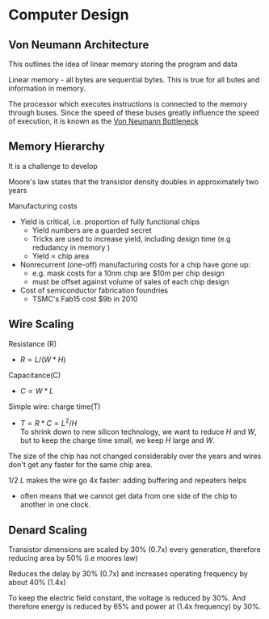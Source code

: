 # Computer Design

## Von Neumann Architecture

This outlines the idea of linear memory storing the program and data

Linear memory - all bytes are sequential bytes. This is true for all butes and information in memory.

The processor which executes instructions is connected to the memory through buses. Since the speed of these buses greatly influence the speed of execution, it is known as the [Von Neumann Bottleneck]()

## Memory Hierarchy

It is a challenge to develop 

Moore's law states that the transistor density doubles in approximately two years

Manufacturing costs
- Yield is critical, i.e. proportion of fully functional chips
  - Yield numbers are a guarded secret
  - Tricks are used to increase yield, including design time (e.g redudancy in memory )
  - Yield $\propto$ chip area
- Nonrecurrent (one-off) manufacturing costs for a chip have gone up:
  - e.g. mask costs for a 10nm chip are \$10m per chip design
  - must be offset against volume of sales of each chip design
- Cost of semiconductor fabrication foundries
  - TSMC's Fab15 cost \$9b in 2010

## Wire Scaling

Resistance (R)
- $R \propto L/(W *H)$

Capacitance(C)
- $C \propto W * L$

Simple wire: charge time(T)

- $T \propto R * C  \propto L^2 /H$  
To shrink down to new silicon technology, we want to reduce $H$ and $W$, but to keep the charge time small, we keep $H$ large and $W$.  

The size of the chip has not changed considerably over the years and wires don't get any faster for the same chip area.

1/2 $L$ makes the wire go 4x faster: adding buffering and repeaters helps
- often means that we cannot get data from one side of the chip to another in one clock.
## Denard Scaling
Transistor dimensions are scaled by 30% (0.7x) every generation, therefore reducing area by 50% (i.e moores law)

Reduces the delay by 30% (0.7x) and increases operating frequency by about 40% (1.4x)

To keep the electric field constant, the voltage is reduced by 30%. And therefore energy is reduced by 65% and power at (1.4x frequency) by 30%.
 